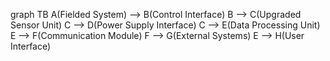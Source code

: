 graph TB
    A(Fielded System) --> B(Control Interface)
    B --> C(Upgraded Sensor Unit)
    C --> D(Power Supply Interface)
    C --> E(Data Processing Unit)
    E --> F(Communication Module)
    F --> G(External Systems)
    E --> H(User Interface)
